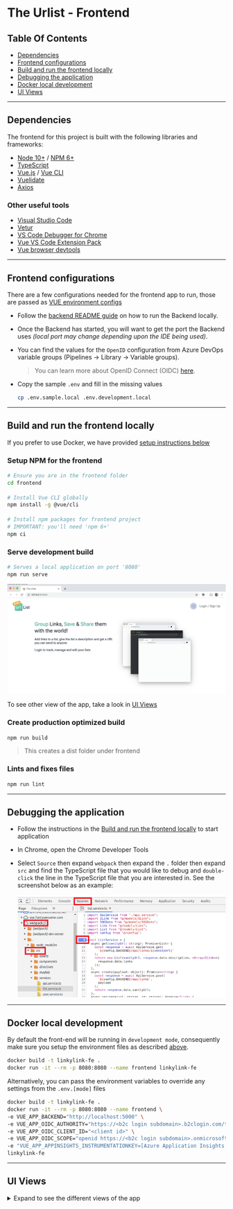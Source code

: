 # The Urlist - Frontend

## Table Of Contents

<!-- toc -->

- [Dependencies](#dependencies)
- [Frontend configurations](#frontend-configurations)
- [Build and run the frontend locally](#build-and-run-the-frontend-locally)
- [Debugging the application](#debugging-the-application)
- [Docker local development](#docker-local-development)
- [UI Views](#ui-views)
  <!-- tocstop -->

---

## Dependencies

The frontend for this project is built with the following libraries and frameworks:

- [Node 10+](https://nodejs.org/en/) / [NPM 6+](https://www.npmjs.com/get-npm)
- [TypeScript](https://www.typescriptlang.org/)
- [Vue.js](https://github.com/vuejs/vue) / [Vue CLI](https://github.com/vuejs/vue-cli)
- [Vuelidate](https://github.com/vuelidate/vuelidate)
- [Axios](https://github.com/axios/axios)

### Other useful tools

- [Visual Studio Code](https://code.visualstudio.com/?WT.mc_id=theurlist-github-buhollan)
- [Vetur](https://marketplace.visualstudio.com/items?itemName=octref.vetur&WT.mc_id=theurlist-github-buhollan)
- [VS Code Debugger for Chrome](https://marketplace.visualstudio.com/items?itemName=msjsdiag.debugger-for-chrome&WT.mc_id=theurlist-github-buhollan)
- [Vue VS Code Extension Pack](https://marketplace.visualstudio.com/items?itemName=sdras.vue-vscode-extensionpack&WT.mc_id=theurlist-github-buhollan)
- [Vue browser devtools](https://github.com/vuejs/vue-devtools)

---

## Frontend configurations

There are a few configurations needed for the frontend app to run, those are passed as [VUE environment configs](https://cli.vuejs.org/guide/mode-and-env.html)

- Follow the [backend README guide](../api/README.md) on how to run the Backend locally.

- Once the Backend has started, you will want to get the port the Backend uses _(local port may change depending upon the IDE being used)_.

- You can find the values for the `OpenID` configuration from Azure DevOps variable groups (Pipelines -> Library -> Variable groups).

  > You can learn more about OpenID Connect (OIDC) [here](../docs/AzureADB2C.md).

- Copy the sample `.env` and fill in the missing values

  ```bash
  cp .env.sample.local .env.development.local
  ```

---

## Build and run the frontend locally

If you prefer to use Docker, we have provided [setup instructions below](#docker-local-development)

### Setup NPM for the frontend

```bash
# Ensure you are in the frontend folder
cd frontend

# Install Vue CLI globally
npm install -g @vue/cli

# Install npm packages for frontend project
# IMPORTANT: you'll need 'npm 6+'
npm ci
```

### Serve development build

```bash
# Serves a local application on port '8080'
npm run serve
```

![localhost serve](docs/Images/localhost_serve.png)

To see other view of the app, take a look in [UI Views](#ui-views)

### Create production optimized build

```bash
npm run build
```

> This creates a dist folder under frontend

### Lints and fixes files

```bash
npm run lint
```

---

## Debugging the application

- Follow the instructions in the [Build and run the frontend locally](#build-and-run-the-frontend-locally) to start application

- In Chrome, open the Chrome Developer Tools
- Select `Source` then expand `webpack` then expand the `.` folder then expand `src` and find the TypeScript file that you would like to debug and `double-click` the line in the TypeScript file that you are interested in. See the screenshot below as an example:

  ![localhost serve](docs/Images/localhost_debugging.png)

---

## Docker local development

By default the front-end will be running in `development mode`, consequently make sure you setup the environment files as described [above](#frontend-configurations).

```bash
docker build -t linkylink-fe .
docker run -it --rm -p 8080:8080 --name frontend linkylink-fe
```

Alternatively, you can pass the environment variables to override any settings from the `.env.[mode]` files

```bash
docker build -t linkylink-fe .
docker run -it --rm -p 8080:8080 --name frontend \
-e VUE_APP_BACKEND="http://localhost:5000" \
-e VUE_APP_OIDC_AUTHORITY="https://<b2c login subdomain>.b2clogin.com/testprodoh.onmicrosoft.com/v2.0/.well-known/openid-configuration?p=B2C_1_SignUp_SignIn" \
-e VUE_APP_OIDC_CLIENT_ID="<client id>" \
-e VUE_APP_OIDC_SCOPE="openid https://<b2c login subdomain>.onmicrosoft.com/api/UrlBundle.ReadWrite" \
-e "VUE_APP_APPINSIGHTS_INSTRUMENTATIONKEY=[Azure Application Insights Instrumentation Key]" \
linkylink-fe
```

---

## UI Views

<details>
<summary>Expand to see the different views of the app</summary>

### Homepage view

This is the first page you would see when visiting the frontend. You can start the process of creating a link-bundles from here.

![Homepage picture](docs/Images/Homepage.png)

### Edit view

This is the page where you would create your lists.

![Edit picture](docs/Images/Edit_page.png)

### User view

This page would list all list-bundles created for a signed-in user.

![Manage lists picture](docs/Images/Manage_lists_page.png)

### List view

This page is used to view the list-bundle for a given vanity URL.

![View list picture](docs/Images/View_page.png)

</details>
